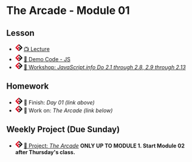 # The Arcade - Module 01

## Lesson
- ![FSA](/logo.png) [📺 Lecture]()
- ![FSA](/logo.png) [👾 Demo Code - JS](app.js)
- ![FSA](/logo.png) [🔬 Workshop: *JavaScript.info Do 2.1 through 2.8, 2.9 through 2.13*](https://javascript.info/hello-world)

## Homework
- ![FSA](/logo.png) 🔬 Finish: *Day 01 (link above)*
- ![FSA](/logo.png) 🔬 Work on: *The Arcade (link below)*

## Weekly Project (Due Sunday)
- ![FSA](/logo.png) [🔬 Project: *The Arcade*](https://learn.fullstackacademy.com/workshop/5e5c090ee91ce200041c09a9/landing) __ONLY UP TO MODULE 1. Start Module 02 after Thursday's class.__
